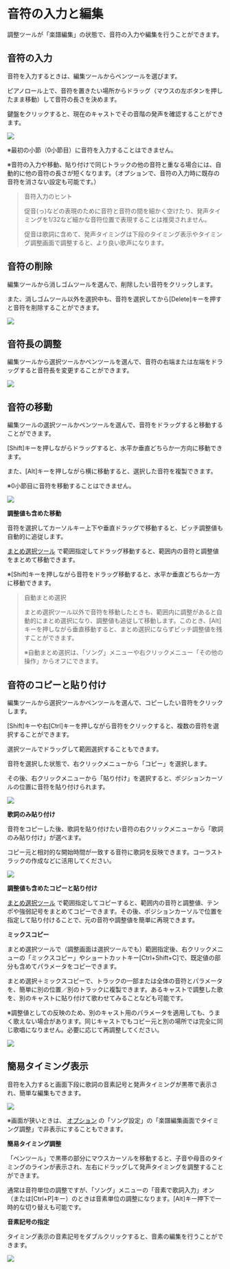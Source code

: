 


音符の入力と編集
========


  


 調整ツールが「楽譜編集」の状態で、音符の入力や編集を行うことができます。
   

音符の入力
-----


 音符を入力するときは、編集ツールからペンツールを選びます。
   

 ピアノロール上で、音符を置きたい場所からドラッグ（マウスの左ボタンを押したまま移動）して音符の長さを決めます。
   

 鍵盤をクリックすると、現在のキャストでその音階の発声を確認することができます。
   

  


![](../../image/st02_01_w.png)

 ※最初の小節（0小節目）に音符を入力することはできません。
   

 ※音符の入力や移動、貼り付けで同じトラックの他の音符と重なる場合には、自動的に他の音符の長さが短くなります。（オプションで、音符の入力時に既存の音符を消さない設定も可能です。）
   


> 音符入力のヒント
>  
> 
>  促音(っ)などの表現のために音符と音符の間を細かく空けたり、発声タイミングを1/32など細かな音符位置で表現することは推奨されません。
>    
> 
>  促音は歌詞に含めて、発声タイミングは下段のタイミング表示やタイミング調整画面で調整すると、より良い歌声になります。


音符の削除
-----


 編集ツールから消しゴムツールを選んで、削除したい音符をクリックします。
   

 また、消しゴムツール以外を選択中も、音符を選択してから[Delete]キーを押すと音符を削除することができます。
   

  


![](../../image/st02_02_w.png)

音符長の調整
------


 編集ツールから選択ツールかペンツールを選んで、音符の右端または左端をドラッグすると音符長を変更することができます。
   

  


![](../../image/st02_03_w.png)

音符の移動
-----


 編集ツールの選択ツールかペンツールを選んで、音符をドラッグすると移動することができます。
   

 [Shift]キーを押しながらドラッグすると、水平か垂直どちらか一方向に移動できます。
   

 また、[Alt]キーを押しながら横に移動すると、選択した音符を複製できます。
   

 ※0小節目に音符を移動することはできません。
   

  


![](../../image/st02_04_w.png)

  

**調整値も含めた移動**
  

 音符を選択してカーソルキー上下や垂直ドラッグで移動すると、ピッチ調整値も自動的に追従します。
   

[まとめ選択ツール](https://cevio.jp/guide/cevio_ai/songtrack/song_05) 
 で範囲指定してドラッグ移動すると、範囲内の音符と調整値をまとめて移動できます。
   

 ※[Shift]キーを押しながら音符をドラッグ移動すると、水平か垂直どちらか一方に移動できます。
   


> 自動まとめ選択
>  
> 
>  まとめ選択ツール以外で音符を移動したときも、範囲内に調整があると自動的にまとめ選択になり、調整値も追従して移動します。このとき、[Alt]キーを押しながら垂直移動すると、まとめ選択にならずピッチ調整値を残すことができます。
>    
> 
>  ※自動まとめ選択は、「ソング」メニューや右クリックメニュー「その他の操作」からオフにできます。


音符のコピーと貼り付け
-----------


 編集ツールから選択ツールかペンツールを選んで、コピーしたい音符をクリックします。
   

 [Shift]キーや右[Ctrl]キーを押しながら音符をクリックすると、複数の音符を選択することができます。
   

 選択ツールでドラッグして範囲選択することもできます。
   

  

 音符を選択した状態で、右クリックメニューから「コピー」を選択します。
   

 その後、右クリックメニューから「貼り付け」を選択すると、ポジションカーソルの位置に音符を貼り付けられます。
   

  


![](../../image/st02_05_w.png)

  

**歌詞のみ貼り付け**
  

 音符をコピーした後、歌詞を貼り付けたい音符の右クリックメニューから「歌詞のみ貼り付け」が選べます。
   

 コピー元と相対的な開始時間が一致する音符に歌詞を反映できます。コーラストラックの作成などに活用してください。
   

  


![](../../image/V8.3_score_note_paste_lyrics.png)

  

**調整値も含めたコピーと貼り付け**
  

[まとめ選択ツール](../song_05/') 
 で範囲指定してコピーすると、範囲内の音符と調整値、テンポや強弱記号をまとめてコピーできます。その後、ポジションカーソルで位置を指定して貼り付けることで、元の音符や調整値を簡単に再現できます。
   

  

**ミックスコピー**
  

 まとめ選択ツールで（調整画面は選択ツールでも）範囲指定後、右クリックメニューの「ミックスコピー」やショートカットキー[Ctrl+Shift+C]で、既定値の部分も含めてパラメータをコピーできます。
   

 まとめ選択＋ミックスコピーで、トラックの一部または全体の音符とパラメータを、簡単に別の位置／別のトラックに複製できます。あるキャストで調整した歌を、別のキャストに貼り付けて歌わせてみることなども可能です。
   

 ※調整値としての反映のため、別のキャスト用のパラメータを適用しても、うまく歌えない場合があります。同じキャストでもコピー元と別の場所では完全に同じ歌唱になりません。必要に応じて再調整してください。
   

  


![](../../image/V8.4.5_mixcopy.png)

簡易タイミング表示
---------


 音符を入力すると画面下段に歌詞の音素記号と発声タイミングが黒帯で表示され、簡単な編集もできます。
   

  


![](../../image/V8.4_score_timing_adjust.png)

 ※画面が狭いときは、
 [オプション](../../option/) 
 の「ソング設定」の「楽譜編集画面でタイミング調整」で非表示にすることもできます。
   

  

**簡易タイミング調整**
  

 「ペンツール」で黒帯の部分にマウスカーソルを移動すると、子音や母音のタイミングのラインが表示され、左右にドラッグして発声タイミングを調整することができます。
   

 通常は音符単位の調整ですが、「ソング」メニューの「音素で歌詞入力」オン（または[Ctrl+P]キー）のときは音素単位の調整になります。[Alt]キー押下で一時的な切り替えも可能です。
   

  

**音素記号の指定**
  

 タイミング表示の音素記号をダブルクリックすると、音素の編集を行うことができます。
   

  


![](../../image/V8.2_score_timing_phoneme.png)





